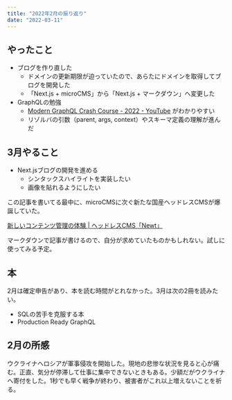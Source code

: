 ```yaml
---
title: "2022年2月の振り返り"
date: "2022-03-11"
---
```


## やったこと

- ブログを作り直した
  - ドメインの更新期限が迫っていたので、あらたにドメインを取得してブログを開発した
  - 「Next.js + microCMS」から「Next.js + マークダウン」へ変更した
- GraphQLの勉強
  - [Modern GraphQL Crash Course \- 2022 \- YouTube](https://www.youtube.com/watch?v=qux4-yWeZvo) がわかりやすい
  - リゾルバの引数（parent, args, context）やスキーマ定義の理解が進んだ

## 3月やること

- Next.jsブログの開発を進める
  - シンタックスハイライトを実装したい
  - 画像を貼れるようにしたい

この記事を書いてる最中に、microCMSに次ぐ新たな国産ヘッドレスCMSが爆誕していた。

[新しいコンテンツ管理の体験 \| ヘッドレスCMS「Newt」](https://www.newt.so/)

マークダウンで記事が書けるので、自分が求めていたものかもしれない。試しに使ってみる予定。

## 本

2月は確定申告があり、本を読む時間がとれなかった。3月は次の2冊を読みたい。

- SQLの苦手を克服する本
- Production Ready GraphQL

## 2月の所感

ウクライナへロシアが軍事侵攻を開始した。現地の悲惨な状況を見ると心が痛む。正直、気分が停滞して仕事に集中できないときもある。少額だがウクライナへ寄付をした。1秒でも早く戦争が終わり、被害者がこれ以上増えないことを祈る。
